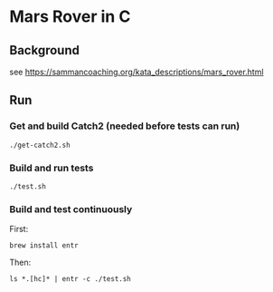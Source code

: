 # Mars Rover in C

## Background

see https://sammancoaching.org/kata_descriptions/mars_rover.html

## Run

### Get and build Catch2 (needed before tests can run)

```shell
./get-catch2.sh
```

### Build and run tests

```shell
./test.sh
```

### Build and test continuously

First:

```shell
brew install entr
```

Then:

```shell
ls *.[hc]* | entr -c ./test.sh
```
